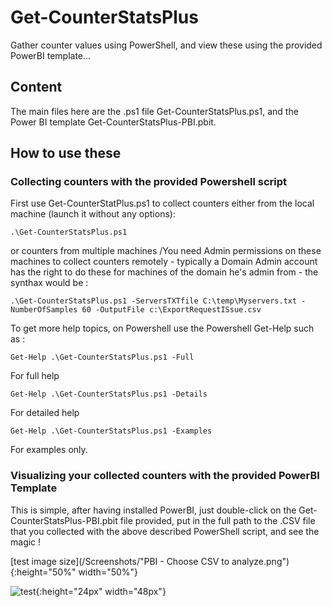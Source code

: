 # Get-CounterStatsPlus
Gather counter values using PowerShell, and view these using the provided PowerBI template...

## Content
The main files here are the .ps1 file Get-CounterStatsPlus.ps1, and the Power BI template Get-CounterStatsPlus-PBI.pbit.

## How to use these
### Collecting counters with the provided Powershell script
First use Get-CounterStatPlus.ps1 to collect counters either from the local machine (launch it without any options):

```
.\Get-CounterStatsPlus.ps1
```

or counters from multiple machines /You need Admin permissions on these machines to collect counters remotely - typically a Domain Admin account has the right to do these for machines of the domain he's admin from - the synthax would be :

```
.\Get-CounterStatsPlus.ps1 -ServersTXTfile C:\temp\Myservers.txt -NumberOfSamples 60 -OutputFile c:\ExportRequestISsue.csv
```

To get more help topics, on Powershell use the Powershell Get-Help such as :
```
Get-Help .\Get-CounterStatsPlus.ps1 -Full
```
For full help
```
Get-Help .\Get-CounterStatsPlus.ps1 -Details
```
For detailed help
```
Get-Help .\Get-CounterStatsPlus.ps1 -Examples
```
For examples only.
### Visualizing your collected counters with the provided PowerBI Template
This is simple, after having installed PowerBI, just double-click on the Get-CounterStatsPlus-PBI.pbit file provided, put in the full path to the .CSV file that you collected with the above described PowerShell script, and see the magic !

[test image size](/Screenshots/"PBI - Choose CSV to analyze.png"){:height="50%" width="50%"}

![test](https://github.com/favicon.ico){:height="24px" width="48px"}

